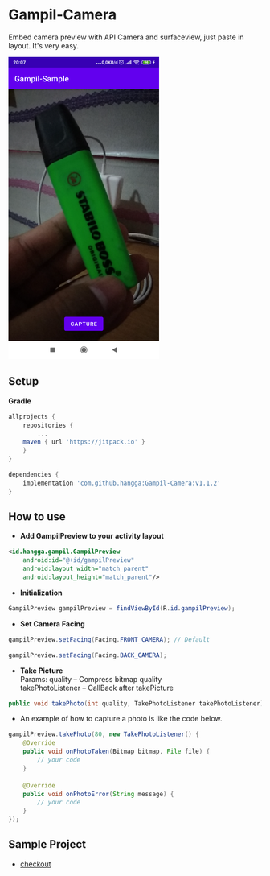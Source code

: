 # Gampil-Camera
Embed camera preview with API Camera and surfaceview, just paste in layout. It's very easy. 

<img width="300" src="https://github.com/hangga/Gampil-Camera/blob/main/capture-2021-11-25-200734.png?raw=true"/>

## Setup

**Gradle**
```gradle
allprojects {
    repositories {
    	...
	maven { url 'https://jitpack.io' }
    }
}
```

```gradle
dependencies {
    implementation 'com.github.hangga:Gampil-Camera:v1.1.2'
}


```
## How to use
- **Add GampilPreview to your activity layout**
```xml
<id.hangga.gampil.GampilPreview
    android:id="@+id/gampilPreview"
    android:layout_width="match_parent"
    android:layout_height="match_parent"/>
```
- **Initialization**
```java
GampilPreview gampilPreview = findViewById(R.id.gampilPreview);
```

- **Set Camera Facing**  

```java
gampilPreview.setFacing(Facing.FRONT_CAMERA); // Default
```

```java
gampilPreview.setFacing(Facing.BACK_CAMERA);
```


- **Take Picture**  
Params:
quality – Compress bitmap quality  
takePhotoListener – CallBack after takePicture
```java
public void takePhoto(int quality, TakePhotoListener takePhotoListener)
```
- An example of how to capture a photo is like the code below.   
   
```java
gampilPreview.takePhoto(80, new TakePhotoListener() {
    @Override
    public void onPhotoTaken(Bitmap bitmap, File file) {
        // your code
    }

    @Override
    public void onPhotoError(String message) {
        // your code
    }
});
```
## Sample Project
- <a href="https://github.com/hangga/Gampil-Sample" target="_blank">checkout</a>
